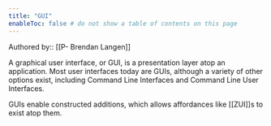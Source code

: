 ```yaml
---
title: "GUI"
enableToc: false # do not show a table of contents on this page
---
```

Authored by:: [[P- Brendan Langen]]

A graphical user interface, or GUI, is a presentation layer atop an application. Most user interfaces today are GUIs, although a variety of other options exist, including Command Line Interfaces and Command Line User Interfaces. 

GUIs enable constructed additions, which allows affordances like [[ZUI]]s to exist atop them. 